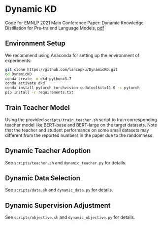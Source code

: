 # Dynamic KD

Code for EMNLP 2021 Main Conference Paper: Dynamic Knowledge Distillation for Pre-traiend Language Models, [pdf](https://aclanthology.org/2021.emnlp-main.31/)

## Environment Setup

We recommend using Anaconda for setting up the environment of experiments:
```bash
git clone https://github.com/lancopku/DynamicKD.git
cd DynamicKD
conda create -n dkd python=3.7
conda activate dkd
conda install pytorch torchvision cudatoolkit=11.0 -c pytorch
pip install -r requirements.txt
```

## Train Teacher Model

Using the provided `scripts/train_teacher.sh` script to train corresponding teacher model like BERT-base and BERT-large on the target datasets. Note that the teacher and student performance on some small datasets may different from the reported numbers in the paper due to the randomness.


## Dynamic Teacher Adoption
See `scripts/teacher.sh` and `dynamic_teacher.py` for details.

## Dynamic Data Selection
See `scripts/data.sh` and `dynamic_data.py` for details.

## Dynamic Supervision Adjustment
See `scripts/objective.sh` and `dynamic_objective.py` for details.
